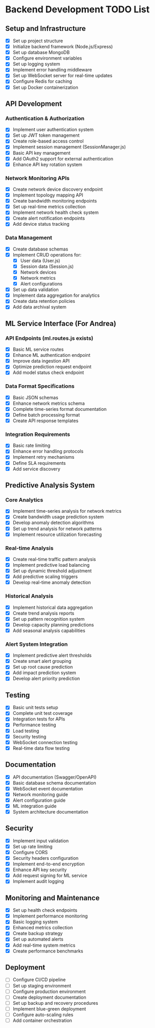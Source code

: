 # Backend Development TODO List

## Setup and Infrastructure
- [x] Set up project structure
- [x] Initialize backend framework (Node.js/Express)
- [x] Set up database MongoDB
- [x] Configure environment variables
- [x] Set up logging system
- [x] Implement error handling middleware
- [x] Set up WebSocket server for real-time updates
- [x] Configure Redis for caching
- [x] Set up Docker containerization

## API Development
### Authentication & Authorization
- [x] Implement user authentication system
- [x] Set up JWT token management
- [x] Create role-based access control
- [x] Implement session management (SessionManager.js)
- [x] Basic API key management
- [x] Add OAuth2 support for external authentication
- [x] Enhance API key rotation system

### Network Monitoring APIs
- [x] Create network device discovery endpoint
- [x] Implement topology mapping API
- [x] Create bandwidth monitoring endpoints
- [x] Set up real-time metrics collection
- [x] Implement network health check system
- [x] Create alert notification endpoints
- [x] Add device status tracking

### Data Management
- [x] Create database schemas
- [x] Implement CRUD operations for:
  - [x] User data (User.js)
  - [x] Session data (Session.js)
  - [x] Network devices
  - [x] Network metrics
  - [x] Alert configurations
- [x] Set up data validation
- [x] Implement data aggregation for analytics
- [x] Create data retention policies
- [x] Add data archival system

## ML Service Interface (For Andrea)
### API Endpoints (ml.routes.js exists)
- [x] Basic ML service routes
- [x] Enhance ML authentication endpoint
- [x] Improve data ingestion API
- [x] Optimize prediction request endpoint
- [x] Add model status check endpoint

### Data Format Specifications
- [x] Basic JSON schemas
- [x] Enhance network metrics schema
- [x] Complete time-series format documentation
- [x] Define batch processing format
- [x] Create API response templates

### Integration Requirements
- [x] Basic rate limiting
- [x] Enhance error handling protocols
- [x] Implement retry mechanisms
- [x] Define SLA requirements
- [x] Add service discovery

## Predictive Analysis System
### Core Analytics
- [x] Implement time-series analysis for network metrics
- [x] Create bandwidth usage prediction system
- [x] Develop anomaly detection algorithms
- [x] Set up trend analysis for network patterns
- [x] Implement resource utilization forecasting

### Real-time Analysis
- [x] Create real-time traffic pattern analysis
- [x] Implement predictive load balancing
- [x] Set up dynamic threshold adjustment
- [x] Add predictive scaling triggers
- [x] Develop real-time anomaly detection

### Historical Analysis
- [x] Implement historical data aggregation
- [x] Create trend analysis reports
- [x] Set up pattern recognition system
- [x] Develop capacity planning predictions
- [x] Add seasonal analysis capabilities

### Alert System Integration
- [x] Implement predictive alert thresholds
- [x] Create smart alert grouping
- [x] Set up root cause prediction
- [x] Add impact prediction system
- [x] Develop alert priority prediction

## Testing
- [x] Basic unit tests setup
- [x] Complete unit test coverage
- [x] Integration tests for APIs
- [x] Performance testing
- [x] Load testing
- [x] Security testing
- [x] WebSocket connection testing
- [x] Real-time data flow testing

## Documentation
- [x] API documentation (Swagger/OpenAPI)
- [x] Basic database schema documentation
- [x] WebSocket event documentation
- [x] Network monitoring guide
- [x] Alert configuration guide
- [x] ML integration guide
- [x] System architecture documentation

## Security
- [x] Implement input validation
- [x] Set up rate limiting
- [x] Configure CORS
- [x] Security headers configuration
- [x] Implement end-to-end encryption
- [x] Enhance API key security
- [x] Add request signing for ML service
- [x] Implement audit logging

## Monitoring and Maintenance
- [x] Set up health check endpoints
- [x] Implement performance monitoring
- [x] Basic logging system
- [x] Enhanced metrics collection
- [x] Create backup strategy
- [x] Set up automated alerts
- [x] Add real-time system metrics
- [x] Create performance benchmarks

## Deployment
- [ ] Configure CI/CD pipeline
- [ ] Set up staging environment
- [ ] Configure production environment
- [ ] Create deployment documentation
- [ ] Set up backup and recovery procedures
- [ ] Implement blue-green deployment
- [ ] Configure auto-scaling rules
- [ ] Add container orchestration
